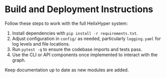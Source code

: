 # Build and Deployment Instructions

Follow these steps to work with the full HelixHyper system:

1. Install dependencies with `pip install -r requirements.txt`.
2. Adjust configuration in `config/` as needed, particularly `logging.yaml` for log levels and file locations.
3. Run `pytest -q` to ensure the codebase imports and tests pass.
4. Use the CLI or API components once implemented to interact with the graph.

Keep documentation up to date as new modules are added.
